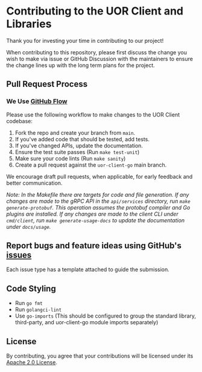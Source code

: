 # Contributing to the UOR Client and Libraries

Thank you for investing your time in contributing to our project!

When contributing to this repository, please first discuss the change you wish to make via issue or GitHub Discussion
with the maintainers to ensure the change lines up with the long term plans for the project.

## Pull Request Process

### We Use [GitHub Flow](https://docs.github.com/en/get-started/quickstart/github-flow)

Please use the following workflow to make changes to the UOR Client codebase:

1. Fork the repo and create your branch from `main`.
2. If you've added code that should be tested, add tests.
3. If you've changed APIs, update the documentation.
4. Ensure the test suite passes (Run `make test-unit`)
5. Make sure your code lints (Run `make sanity`)
6. Create a pull request against the `uor-client-go` main branch.


We encourage draft pull requests, when applicable, for early feedback and better communication.

*Note: In the Makefile there are targets for code and file generation. If any changes are made to the gRPC API in the `api/services`
directory, run `make generate-protobuf`. This operation assumes the protobuf compiler and Go plugins are installed. If any changes are made
to the client CLI under `cmd/client`, run `make generate-usage-docs` to update the documentation under `docs/usage`.*


## Report bugs and feature ideas using GitHub's [issues](https://github.com/uor-framework/uor-client-go/issues/new/choose)
Each issue type has a template attached to guide the submission.


## Code Styling

- Run `go fmt` 
- Run `golangci-lint`
- Use `go-imports` (This should be configured to group the standard library, third-party, and uor-client-go module imports separately)


## License
By contributing, you agree that your contributions will be licensed under its [Apache 2.0 License](https://choosealicense.com/licenses/apache-2.0/).